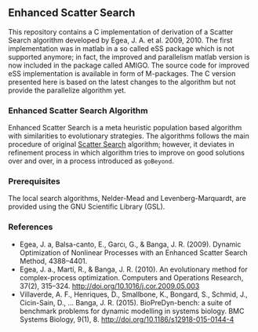 ## Enhanced Scatter Search

This repository contains a C implementation of derivation of a Scatter Search algorithm developed by Egea, J. A. et al. 2009, 2010. The first implementation was in matlab in a so called eSS package which is not supported anymore; in fact, the improved and parallelism matlab version is now included in the package called AMIGO. The source code for improved eSS implementation is available in form of M-packages. The C version presented here is based on the latest changes to the algorithm but not provide the parallelize algorithm yet. 

### Enhanced Scatter Search Algorithm 

Enhanced Scatter Search is a meta heuristic population based algorithm with similarities to evolutionary strategies. The algorithms follows the main procedure of original [Scatter Search](ss/README.md) algorithm; however, it deviates in refinement process in which algorithm tries to improve on good solutions over and over, in a process introduced as `goBeyond`.

### Prerequisites

The local search algorithms, Nelder-Mead and Levenberg-Marquardt, are provided using the GNU Scientific Library (GSL). 

### References

- Egea, J. a, Balsa-canto, E., Garcı, G., & Banga, J. R. (2009). Dynamic Optimization of Nonlinear Processes with an Enhanced Scatter Search Method, 4388–4401.
- Egea, J. a., Martí, R., & Banga, J. R. (2010). An evolutionary method for complex-process optimization. Computers and Operations Research, 37(2), 315–324. http://doi.org/10.1016/j.cor.2009.05.003
- Villaverde, A. F., Henriques, D., Smallbone, K., Bongard, S., Schmid, J., Cicin-Sain, D., … Banga, J. R. (2015). BioPreDyn-bench: a suite of benchmark problems for dynamic modelling in systems biology. BMC Systems Biology, 9(1), 8. http://doi.org/10.1186/s12918-015-0144-4